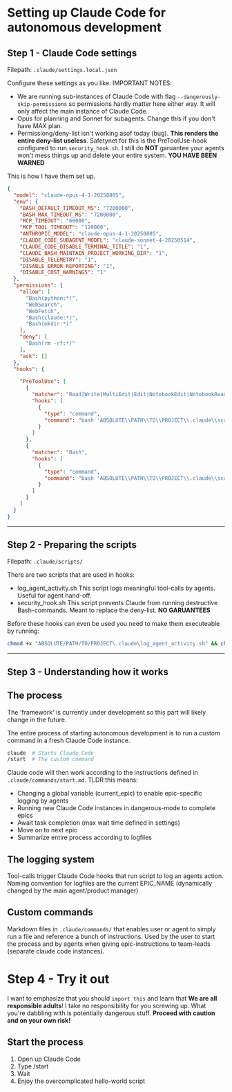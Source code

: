 # Setting up Claude Code for autonomous development


## Step 1 - Claude Code settings

Filepath: `.claude/settings.local.json`

Configure these settings as you like.
IMPORTANT NOTES:
- We are running sub-instances of Claude Code with flag `--dangerously-skip-permissions` so permissions hardly matter here either way. It will only affect the main instance of Claude Code.
- Opus for planning and Sonnet for subagents. Change this if you don't have MAX plan.
- Permissiong/deny-list isn't working asof today (bug). **This renders the entire deny-list useless**. Safetynet for this is the PreToolUse-hook configured to run `security_hook.sh`. I still do **NOT** garuantee your agents won't mess things up and delete your entire system. **YOU HAVE BEEN WARNED**

This is how I have them set up.
```json
{
  "model": "claude-opus-4-1-20250805",
  "env": {
    "BASH_DEFAULT_TIMEOUT_MS": "7200000",
    "BASH_MAX_TIMEOUT_MS": "7200000",
    "MCP_TIMEOUT": "60000",
    "MCP_TOOL_TIMEOUT": "120000",
    "ANTHROPIC_MODEL": "claude-opus-4-1-20250805",
    "CLAUDE_CODE_SUBAGENT_MODEL": "claude-sonnet-4-20250514",
    "CLAUDE_CODE_DISABLE_TERMINAL_TITLE": "1",
    "CLAUDE_BASH_MAINTAIN_PROJECT_WORKING_DIR": "1",
    "DISABLE_TELEMETRY": "1",
    "DISABLE_ERROR_REPORTING": "1", 
    "DISABLE_COST_WARNINGS": "1"
  },
  "permissions": {
    "allow": [
      "Bash(python:*)",
      "WebSearch",
      "WebFetch",
      "Bash(claude:*)",
      "Bash(mkdir:*)"
    ],
    "deny": [
      "Bash(rm -rf:*)"
    ],
    "ask": []
  },
  "hooks": {

    "PreToolUse": [
      {
        "matcher": "Read|Write|MultiEdit|Edit|NotebookEdit|NotebookRead|Task",
        "hooks": [
          {
            "type": "command",
            "command": "bash 'ABSOLUTE\\PATH\\TO\\PROJECT\\.claude\\scripts\\log_agent_activity.sh'"
          }
        ]
      },
      {
        "matcher": "Bash",
        "hooks": [
          {
            "type": "command",
            "command": "bash 'ABSOLUTE\\PATH\\TO\\PROJECT\\.claude\\scripts\\.claude\\scripts\\security_hook.sh'"
          }
        ]
      }
    ]
  }
}
```

---

## Step 2 - Preparing the scripts

Filepath: `.claude/scripts/`

There are two scripts that are used in hooks:
- log_agent_activity.sh
    This script logs meaningful tool-calls by agents. Useful for agent hand-off.
- security_hook.sh
    This script prevents Claude from running destructive Bash-commands.
    Meant to replace the deny-list.
    **NO GARUANTEES**

Before these hooks can even be used you need to make them executeable by running:
```bash
chmod +x "ABSOLUTE/PATH/TO/PROJECT\.claude\log_agent_activity.sh" && chmod +x "ABSOLUTE/PATH/TO/PROJECT\.claude\security_hook.sh"
```

---

## Step 3 - Understanding how it works

## The process

The 'framework' is currently under development so this part will likely change in the future.

The entire process of starting autonomous development is to run a custom command in a fresh Claude Code instance.
```bash
claude  # Starts Claude Code
/start  # The custom command
```

Claude code will then work according to the instructions defined in `.claude/commands/start.md`.
TLDR this means:
- Changing a global variable (current_epic) to enable epic-specific logging by agents
- Running new Claude Code instances in dangerous-mode to complete epics
- Await task completion (max wait time defined in settings)
- Move on to next epic
- Summarize entire process according to logfiles


## The logging system

Tool-calls trigger Claude Code hooks that run script to log an agents action.
Naming convention for logfiles are the current EPIC_NAME (dynamically changed by the main agent/product manager)


## Custom commands

Markdown files in `.claude/commands/` that enables user or agent to simply run a file and reference a bunch of instructions.
Used by the user to start the process and by agents when giving epic-instructions to team-leads (separate claude code instances).


# Step 4 - Try it out

I want to emphasize that you should `import this` and learn that **We are all responsible adults**!
I take no responsibility for you screwing up. What you're dabbling with is potentially dangerous stuff.
**Proceed with caution and on your own risk!**

## Start the process

1. Open up Claude Code
2. Type /start
3. Wait
4. Enjoy the overcomplicated hello-world script